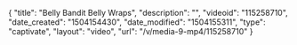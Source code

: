 {
    "title": "Belly Bandit Belly Wraps",
    "description": "",
    "videoid": "115258710",
    "date_created": "1504154430",
    "date_modified": "1504155311",
    "type": "captivate",
    "layout": "video",
    "url": "\/v\/media-9-mp4\/115258710"
}
